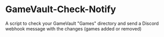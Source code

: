 # GameVault-Check-Notify
A script to check your GameVault "Games" directory and send a Discord webhook message with the changes (games added or removed)
